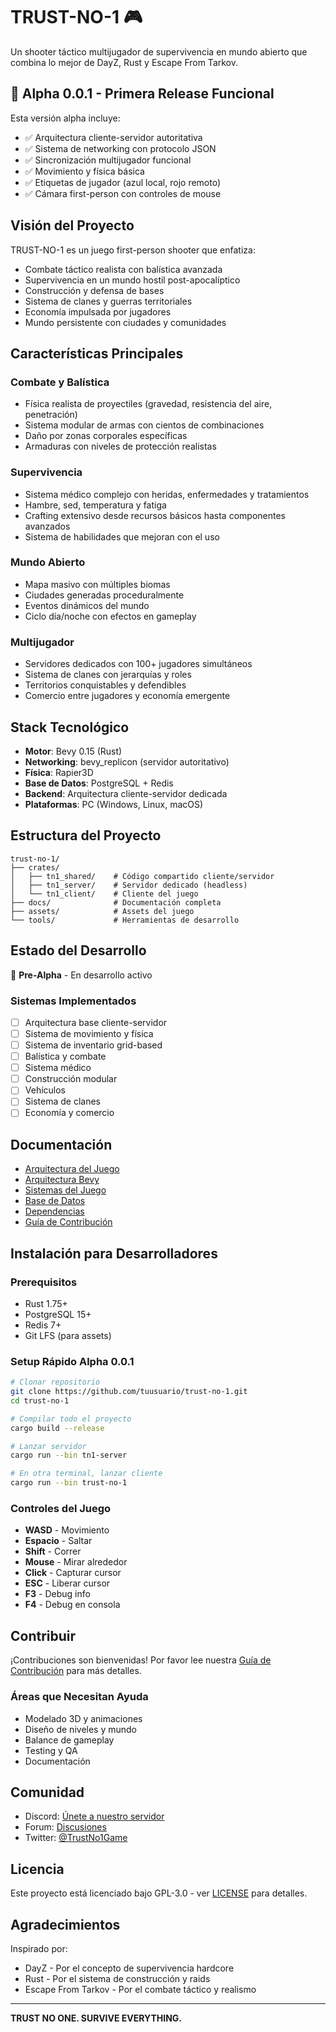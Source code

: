 # TRUST-NO-1 🎮

Un shooter táctico multijugador de supervivencia en mundo abierto que combina lo mejor de DayZ, Rust y Escape From Tarkov.

## 🚀 Alpha 0.0.1 - Primera Release Funcional

Esta versión alpha incluye:
- ✅ Arquitectura cliente-servidor autoritativa
- ✅ Sistema de networking con protocolo JSON
- ✅ Sincronización multijugador funcional
- ✅ Movimiento y física básica
- ✅ Etiquetas de jugador (azul local, rojo remoto)
- ✅ Cámara first-person con controles de mouse

## Visión del Proyecto

TRUST-NO-1 es un juego first-person shooter que enfatiza:
- Combate táctico realista con balística avanzada
- Supervivencia en un mundo hostil post-apocalíptico
- Construcción y defensa de bases
- Sistema de clanes y guerras territoriales
- Economía impulsada por jugadores
- Mundo persistente con ciudades y comunidades

## Características Principales

### Combate y Balística
- Física realista de proyectiles (gravedad, resistencia del aire, penetración)
- Sistema modular de armas con cientos de combinaciones
- Daño por zonas corporales específicas
- Armaduras con niveles de protección realistas

### Supervivencia
- Sistema médico complejo con heridas, enfermedades y tratamientos
- Hambre, sed, temperatura y fatiga
- Crafting extensivo desde recursos básicos hasta componentes avanzados
- Sistema de habilidades que mejoran con el uso

### Mundo Abierto
- Mapa masivo con múltiples biomas
- Ciudades generadas proceduralmente
- Eventos dinámicos del mundo
- Ciclo día/noche con efectos en gameplay

### Multijugador
- Servidores dedicados con 100+ jugadores simultáneos
- Sistema de clanes con jerarquías y roles
- Territorios conquistables y defendibles
- Comercio entre jugadores y economía emergente

## Stack Tecnológico

- **Motor**: Bevy 0.15 (Rust)
- **Networking**: bevy_replicon (servidor autoritativo)
- **Física**: Rapier3D
- **Base de Datos**: PostgreSQL + Redis
- **Backend**: Arquitectura cliente-servidor dedicada
- **Plataformas**: PC (Windows, Linux, macOS)

## Estructura del Proyecto

```
trust-no-1/
├── crates/
│   ├── tn1_shared/    # Código compartido cliente/servidor
│   ├── tn1_server/    # Servidor dedicado (headless)
│   └── tn1_client/    # Cliente del juego
├── docs/              # Documentación completa
├── assets/            # Assets del juego
└── tools/             # Herramientas de desarrollo
```

## Estado del Desarrollo

🚧 **Pre-Alpha** - En desarrollo activo

### Sistemas Implementados
- [ ] Arquitectura base cliente-servidor
- [ ] Sistema de movimiento y física
- [ ] Sistema de inventario grid-based
- [ ] Balística y combate
- [ ] Sistema médico
- [ ] Construcción modular
- [ ] Vehículos
- [ ] Sistema de clanes
- [ ] Economía y comercio

## Documentación

- [Arquitectura del Juego](docs/ARCHITECTURE/GAME_ARCHITECTURE.md)
- [Arquitectura Bevy](docs/ARCHITECTURE/BEVY_ARCHITECTURE.md)
- [Sistemas del Juego](docs/SYSTEMS/)
- [Base de Datos](DATABASE_ARCHITECTURE.md)
- [Dependencias](DEPENDENCIES.md)
- [Guía de Contribución](docs/DEVELOPMENT/CONTRIBUTION_GUIDE.md)

## Instalación para Desarrolladores

### Prerequisitos
- Rust 1.75+ 
- PostgreSQL 15+
- Redis 7+
- Git LFS (para assets)

### Setup Rápido Alpha 0.0.1
```bash
# Clonar repositorio
git clone https://github.com/tuusuario/trust-no-1.git
cd trust-no-1

# Compilar todo el proyecto
cargo build --release

# Lanzar servidor
cargo run --bin tn1-server

# En otra terminal, lanzar cliente
cargo run --bin trust-no-1
```

### Controles del Juego
- **WASD** - Movimiento
- **Espacio** - Saltar
- **Shift** - Correr
- **Mouse** - Mirar alrededor
- **Click** - Capturar cursor
- **ESC** - Liberar cursor
- **F3** - Debug info
- **F4** - Debug en consola

## Contribuir

¡Contribuciones son bienvenidas! Por favor lee nuestra [Guía de Contribución](docs/DEVELOPMENT/CONTRIBUTION_GUIDE.md) para más detalles.

### Áreas que Necesitan Ayuda
- Modelado 3D y animaciones
- Diseño de niveles y mundo
- Balance de gameplay
- Testing y QA
- Documentación

## Comunidad

- Discord: [Únete a nuestro servidor](#)
- Forum: [Discusiones](#)
- Twitter: [@TrustNo1Game](#)

## Licencia

Este proyecto está licenciado bajo GPL-3.0 - ver [LICENSE](LICENSE) para detalles.

## Agradecimientos

Inspirado por:
- DayZ - Por el concepto de supervivencia hardcore
- Rust - Por el sistema de construcción y raids
- Escape From Tarkov - Por el combate táctico y realismo

---

**TRUST NO ONE. SURVIVE EVERYTHING.**